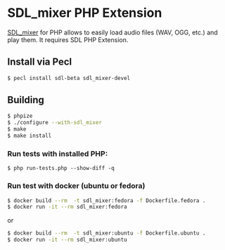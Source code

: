 # SDL_mixer PHP Extension
[SDL_mixer](https://www.libsdl.org/projects/SDL_mixer/) for PHP allows to easily load audio files (WAV, OGG, etc.) and play them.
It requires SDL PHP Extension.

## Install via Pecl

```bash
$ pecl install sdl-beta sdl_mixer-devel
```

## Building

```bash
$ phpize
$ ./configure --with-sdl_mixer
$ make
$ make install
```

### Run tests with installed PHP:

```
$ php run-tests.php --show-diff -q
```

### Run test with docker (ubuntu or fedora)
```bash
$ docker build --rm  -t sdl_mixer:fedora -f Dockerfile.fedora .
$ docker run -it --rm sdl_mixer:fedora 
```
or
```bash
$ docker build --rm  -t sdl_mixer:ubuntu -f Dockerfile.ubuntu .
$ docker run -it --rm sdl_mixer:ubuntu 
```
